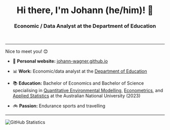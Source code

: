 <h1 align="center">Hi there, I'm Johann (he/him)! 👋</h1>

<h3 align="center"> Economic / Data Analyst at the Department of Education</h3>

<br>

---

Nice to meet you! 😊

- 📝 **Personal website:** [johann-wagner.github.io](https://johann-wagner.github.io/)

- 📊 **Work:** Economic/data analyst at the [Department of Education](https://www.education.gov.au/)

- 📚 **Education:** Bachelor of Economics and Bachelor of Science specialising in [Quantitative Environmental Modelling](https://programsandcourses.anu.edu.au/2023/major/quem-maj), [Econometrics](https://programsandcourses.anu.edu.au/2023/minor/emet-min), and [Applied Statistics](https://programsandcourses.anu.edu.au/2023/minor/apst-min) at the Australian National University (2023)

- 🚲 **Passion:** Endurance sports and travelling 

---

![GitHub Statistics](https://github-readme-stats.vercel.app/api?username=johann-wagner)
